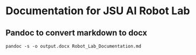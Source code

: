 # Documentation for JSU AI Robot Lab

## Pandoc to convert markdown to docx
```
pandoc -s -o output.docx Robot_Lab_Documentation.md
```
